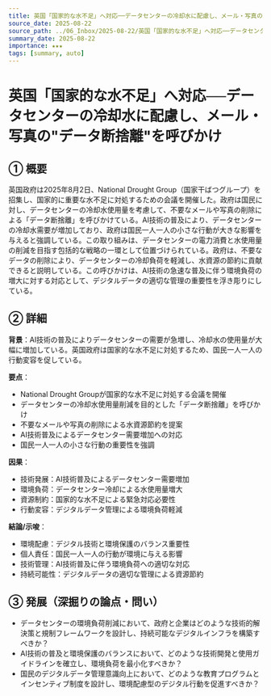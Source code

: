 ```yaml
---
title: 英国「国家的な水不足」へ対応──データセンターの冷却水に配慮し、メール・写真の"データ断捨離"を呼びかけ
source_date: 2025-08-22
source_path: ../06_Inbox/2025-08-22/英国「国家的な水不足」へ対応──データセンターの冷却水に配慮し、メール・写真の"データ断捨離"を呼びかけ.md
summary_date: 2025-08-22
importance: ★★★
tags: [summary, auto]
---
```


# 英国「国家的な水不足」へ対応──データセンターの冷却水に配慮し、メール・写真の"データ断捨離"を呼びかけ

## ① 概要

英国政府は2025年8月2日、National Drought Group（国家干ばつグループ）を招集し、国家的に重要な水不足に対処するための会議を開催した。政府は国民に対し、データセンターの冷却水使用量を考慮して、不要なメールや写真の削除による「データ断捨離」を呼びかけている。AI技術の普及により、データセンターの冷却水需要が増加しており、政府は国民一人一人の小さな行動が大きな影響を与えると強調している。この取り組みは、データセンターの電力消費と水使用量の削減を目指す包括的な戦略の一環として位置づけられている。政府は、不要なデータの削除により、データセンターの冷却負荷を軽減し、水資源の節約に貢献できると説明している。この呼びかけは、AI技術の急速な普及に伴う環境負荷の増大に対する対応として、デジタルデータの適切な管理の重要性を浮き彫りにしている。

## ② 詳細

**背景**：AI技術の普及によりデータセンターの需要が急増し、冷却水の使用量が大幅に増加している。英国政府は国家的な水不足に対処するため、国民一人一人の行動変容を促している。

**要点**：
- National Drought Groupが国家的な水不足に対処する会議を開催
- データセンターの冷却水使用量削減を目的とした「データ断捨離」を呼びかけ
- 不要なメールや写真の削除による水資源節約を提案
- AI技術普及によるデータセンター需要増加への対応
- 国民一人一人の小さな行動の重要性を強調

**因果**：
- 技術発展：AI技術普及によるデータセンター需要増加
- 環境負荷：データセンター冷却による水使用量増大
- 資源制約：国家的な水不足による緊急対応必要性
- 行動変容：デジタルデータ管理による環境負荷軽減

**結論/示唆**：
- 環境配慮：デジタル技術と環境保護のバランス重要性
- 個人責任：国民一人一人の行動が環境に与える影響
- 技術管理：AI技術普及に伴う環境負荷への適切な対応
- 持続可能性：デジタルデータの適切な管理による資源節約

## ③ 発展（深掘りの論点・問い）

- データセンターの環境負荷削減において、政府と企業はどのような技術的解決策と規制フレームワークを設計し、持続可能なデジタルインフラを構築すべきか？
- AI技術の普及と環境保護のバランスにおいて、どのような技術開発と使用ガイドラインを確立し、環境負荷を最小化すべきか？
- 国民のデジタルデータ管理意識向上において、どのような教育プログラムとインセンティブ制度を設計し、環境配慮型のデジタル行動を促進すべきか？
